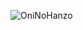 <p><img align="center" src="https://github-readme-stats.vercel.app/api/top-langs?username=OniNoHanzo&show_icons=true&locale=en&layout=compact&theme=monokai" alt="OniNoHanzo" /></p>
